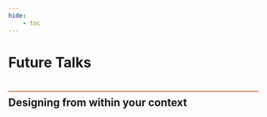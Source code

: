 ```yaml
---
hide:
    - toc
---
```


# Future Talks
<div style="height:2px; background-color: #E17858; margin-top: 40px; margin-bottom: -20px;"></div>

## Designing from within your context
